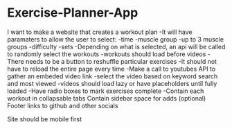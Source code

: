 # Exercise-Planner-App

I want to make a website that creates a workout plan
    -It will have paramaters to allow the user to select:
        -time
        -muscle group
          -up to 3 muscle groups
        -difficulty
        -sets
    -Depending on what is selected, an api will be called to randomly select the workouts
        -workouts should load before videos
    -There needs to be a button to reshuffle particular exercises
        -It should not have to reload the entire page every time
    -Make a call to youtubes API to gather an embeded video link
        -select the video based on keyword search and most viewed
        -videos should load lazy or have placeholders until fully loaded
    -Have radio boxes to mark exercises complete
        -Contain each workout in collapsable tabs
    Contain sidebar space for adds (optional)
Footer links to github and other socials

Site should be mobile first
